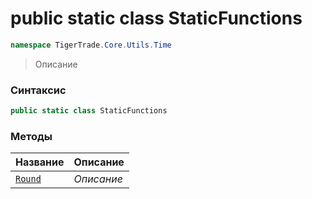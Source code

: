 
# public static class StaticFunctions
```csharp
namespace TigerTrade.Core.Utils.Time
```



> Описание

### Синтаксис
```csharp
public static class StaticFunctions
```


### Методы
| Название | Описание |
| --- | --- |
| [`Round`](./StaticFunctions.cs/Методы/Round.md) | *Описание* |



